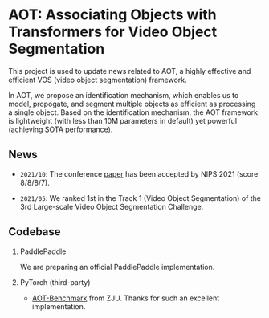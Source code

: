 # AOT: Associating Objects with Transformers for Video Object Segmentation
This project is used to update news related to AOT, a highly effective and efficient VOS (video object segmentation) framework.

In AOT, we propose an identification mechanism, which enables us to model, propogate, and segment multiple objects as efficient as processing a single object. Based on the identification mechanism, the AOT framework is lightweight (with less than 10M parameters in default) yet powerful (achieving SOTA performance).

## News

- `2021/10`: The conference [paper](https://arxiv.org/abs/2106.02638) has been accepted by NIPS 2021 (score 8/8/8/7).

- `2021/05`: We ranked 1st in the Track 1 (Video Object Segmentation) of the 3rd Large-scale Video Object Segmentation Challenge.

## Codebase

1. PaddlePaddle
        
    We are preparing an official PaddlePaddle implementation.

2. PyTorch (third-party)
        
    - [AOT-Benchmark](https://github.com/yoxu515/aot-benchmark) from ZJU. Thanks for such an excellent implementation.




